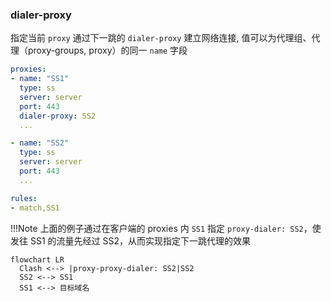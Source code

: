 
### dialer-proxy
指定当前 `proxy` 通过下一跳的 `dialer-proxy` 建立网络连接, 值可以为代理组、代理（proxy-groups, proxy）的同一 `name` 字段

```{.yaml linenums="1"}
proxies:
- name: "SS1"
  type: ss
  server: server
  port: 443
  dialer-proxy: SS2
  ...

- name: "SS2"
  type: ss
  server: server
  port: 443
  ...

rules:
- match,SS1

```

!!!Note
    上面的例子通过在客户端的 proxies 内 `SS1` 指定 `proxy-dialer: SS2`，使发往 SS1 的流量先经过 SS2，从而实现指定下一跳代理的效果

```mermaid
flowchart LR
  Clash <--> |proxy-proxy-dialer: SS2|SS2
  SS2 <--> SS1
  SS1 <--> 目标域名

```